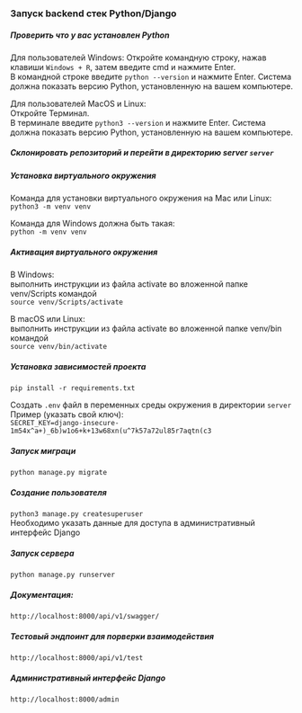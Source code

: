 ### Запуск backend стек Python/Django
##### Проверить что у вас установлен Python
Для пользователей Windows:
Откройте командную строку, нажав клавиши `Windows + R`, затем введите cmd и нажмите Enter.  
В командной строке введите `python --version` и нажмите Enter. Система должна показать версию Python, установленную на вашем компьютере.

Для пользователей MacOS и Linux:  
Откройте Терминал.  
В терминале введите `python3 --version` и нажмите Enter. Система должна показать версию Python, установленную на вашем компьютере.  

##### Склонировать репозиторий и перейти в директорию server `server`

##### Установка виртуального окружения
Команда для установки виртуального окружения на Mac или Linux:  
`python3 -m venv venv`  

Команда для Windows должна быть такая:  
`python -m venv venv`

##### Активация виртуального окружения
В Windows:  
выполнить инструкции из файла activate во вложенной папке venv/Scripts командой  
`source venv/Scripts/activate`  

В macOS или Linux:  
выполнить инструкции из файла activate во вложенной папке venv/bin командой  
`source venv/bin/activate`  

##### Установка зависимостей проекта 
`pip install -r requirements.txt`  

Cоздать `.env` файл в переменных среды окружения в директории `server`  
Пример (указать свой ключ):  
`SECRET_KEY=django-insecure-1m54x^a+)_6b)w1o6+k+13w68xn(u^7k57a72ul85r7aqtn(c3`  

##### Запуск миграци
`python manage.py migrate`  

##### Создание пользователя
`python3 manage.py createsuperuser`  
Необходимо указать данные для доступа в административный интерфейс Django  

##### Запуск сервера
`python manage.py runserver`  

##### Документация:
`http://localhost:8000/api/v1/swagger/`  

##### Тестовый эндпоинт для порверки взаимодействия
`http://localhost:8000/api/v1/test`  

##### Административный интерфейс Django
`http://localhost:8000/admin`  

